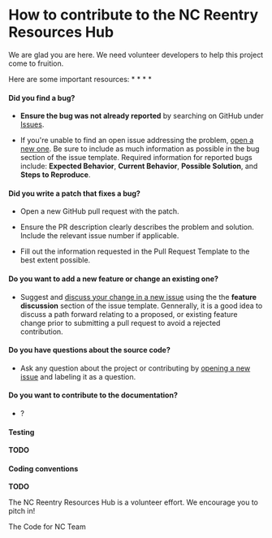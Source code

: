 # How to contribute to the NC Reentry Resources Hub

We are glad you are here. We need volunteer developers to help this project come to fruition.

Here are some important resources:
*
*
*
*

#### **Did you find a bug?**

* **Ensure the bug was not already reported** by searching on GitHub under [Issues](https://github.com/CodeForNC/reentry-resources-hub/issues).

* If you're unable to find an open issue addressing the problem, [open a new one](https://github.com/CodeForNC/reentry-resources-hub/issues/new). Be sure to include as much information as possible in the bug section of the issue template. Required information for reported bugs include: **Expected Behavior**, **Current Behavior**, **Possible Solution**, and **Steps to Reproduce**.

#### **Did you write a patch that fixes a bug?**

* Open a new GitHub pull request with the patch.

* Ensure the PR description clearly describes the problem and solution. Include the relevant issue number if applicable.

* Fill out the information requested in the Pull Request Template to the best extent possible.

#### **Do you want to add a new feature or change an existing one?**

* Suggest and [discuss your change in a new issue](https://github.com/CodeForNC/reentry-resources-hub/issues/new) using the the **feature discussion** section of the issue template. Gennerally, it is a good idea to discuss a path forward relating to a proposed, or existing feature change prior to submitting a pull request to avoid a rejected contribution.

#### **Do you have questions about the source code?**

* Ask any question about the project or contributing by [opening a new issue](https://github.com/CodeForNC/reentry-resources-hub/issues/new) and labeling it as a question.

#### **Do you want to contribute to the documentation?**

* ?

#### Testing

**TODO**

#### Coding conventions

**TODO**


The NC Reentry Resources Hub is a volunteer effort. We encourage you to pitch in!

The Code for NC Team
